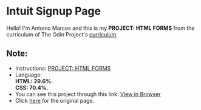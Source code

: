# Intuit Signup Page

Hello! I'm Antonio Marcos and this is my **PROJECT: HTML FORMS** from the curriculum of The Odin Project's 
[curriculum](https://www.theodinproject.com/courses?ref=homenav).

## Note:

- Instructions: [PROJECT: HTML FORMS](https://www.theodinproject.com/courses/html5-and-css3/lessons/html-forms)
- Language:  
**HTML: 29.6%.  
CSS: 70.4%.**
- You can see this project through this link: [View in Browser](https://amarcoscastelo.github.io/intuit-signup-page/)
- Click [here](https://accounts.intuit.com/signup.html?offering_id=Intuit.ifs.mint&namespace_id=50000026&redirect_url=https%3A%2F%2Fmint.intuit.com%2Foverview.event%3Ftask%3DS) for the original page.

